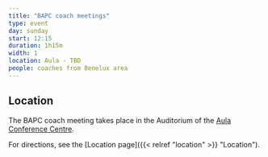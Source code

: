 ```yaml
---
title: "BAPC coach meetings"
type: event
day: sunday
start: 12:15
duration: 1h15m
width: 1
location: Aula - TBD
people: coaches from Benelux area
---
```

## Location
The BAPC coach meeting takes place in the Auditorium of the [Aula Conference Centre](https://iamap.tudelft.nl/en/poi/aula-conference-center/).

For directions, see the [Location page]({{< relref "location" >}} "Location").
